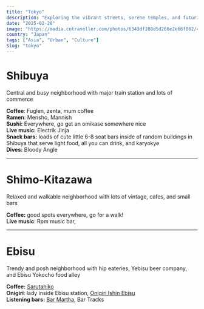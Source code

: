 ```yaml
---
title: "Tokyo"
description: "Exploring the vibrant streets, serene temples, and futuristic sights of Japan's capital."
date: "2025-02-28"
image: "https://media.cntraveller.com/photos/6343df288d5d266e2e66f082/4:3/w_5332,h_3999,c_limit/tokyoGettyImages-1031467664.jpeg"
country: "Japan"
tags: ["Asia", "Urban", "Culture"]
slug: "tokyo"
---
```


# Shibuya

Central and busy neighborhood with major train station and lots of commerce

**Coffee**: Fuglen, zenta, mum coffee \
**Ramen**: Mensho, Mannish \
**Sushi:** Everywhere, go get an omikase somewhere nice \
**Live music:** Electrik Jinja \
**Snack bars:** loads of cute little 6-8 seat bars inside of random buildings in Shibuya that serve light food, all you can drink, and karyokye \
**Dives:** Bloody Angle

---

# Shimo-Kitazawa

Relaxed and walkable neighborhood with lots of vintage, cafes, and small bars

**Coffee:** good spots everywhere, go for a walk! \
**Live music**: Rpm music bar,

---

# Ebisu

Trendy and posh neighborhood with hip eateries, Yebisu beer company, and Ebisu Yokocho food alley

**Coffee:** [Sarutahiko](https://maps.app.goo.gl/tKnoz7eyB58LfnHG7) \
**Onigiri**: lady inside Ebisu station, [Onigiri Ishin Ebisu](https://maps.app.goo.gl/pZc6P2cW1YuqW5bJ8) \
**Listening bars:** [Bar Martha](https://maps.app.goo.gl/Jmmjks7RVaTVuh2q7), Bar Tracks
